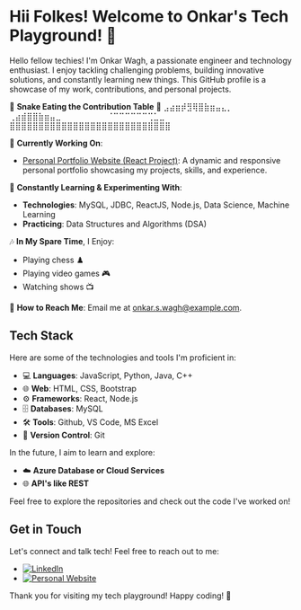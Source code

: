 # Hii Folkes! Welcome to Onkar's Tech Playground! 👋


Hello fellow techies! I'm Onkar Wagh, a passionate engineer and technology enthusiast. I enjoy tackling challenging problems, building innovative solutions, and constantly learning new things. This GitHub profile is a showcase of my work, contributions, and personal projects.

🐍 **Snake Eating the Contribution Table** 🐍
             ⣠⣴⣶⡾⣻⢿⣿⣷⣶⣤⣄⡀⠀⠀⠀⠀⠀⠀⠀⠀⠀
⢀⣴⣾⣿⣿⣷⣶⣤⣀⠀⠀⠀⠀⠀⠀⠀⠀⠈⠉⠉⠉⠉⠉⠉⢉⣁⣀
⣿⣿⣿⣿⣿⣿⣿⣿⣿⣿⣿⣿⣿⣿⣿⣿⣿⣿⣿⣿⣿⣿⣿⣿⣿⣿⣿⣿


🔭 **Currently Working On**:
- [Personal Portfolio Website (React Project)](https://github.com/onkarrw/portfolio): A dynamic and responsive personal portfolio showcasing my projects, skills, and experience.

🌱 **Constantly Learning & Experimenting With**:
- **Technologies**: MySQL, JDBC, ReactJS, Node.js, Data Science, Machine Learning
- **Practicing**: Data Structures and Algorithms (DSA)

🎶 **In My Spare Time**, I Enjoy:
- Playing chess ♟️
- Playing video games 🎮
- Watching shows 📺

📧 **How to Reach Me**: Email me at onkar.s.wagh@example.com.

## Tech Stack

Here are some of the technologies and tools I'm proficient in:

- 💻 **Languages**: JavaScript, Python, Java, C++
- 🌐 **Web**: HTML, CSS, Bootstrap
- ⚙️ **Frameworks**: React, Node.js
- 🗄️ **Databases**: MySQL
- 🛠️ **Tools**: Github, VS Code, MS Excel
- 📝 **Version Control**: Git

In the future, I aim to learn and explore:
- ☁️ **Azure Database or Cloud Services**
- 🌐 **API's like REST**

Feel free to explore the repositories and check out the code I've worked on!

## Get in Touch

Let's connect and talk tech! Feel free to reach out to me:

- [![LinkedIn](https://img.shields.io/badge/LinkedIn-Connect-blue)](https://www.linkedin.com/in/onkar-wagh-632ab821a/)
- [![Personal Website](https://img.shields.io/badge/Personal%20Website-Visit-red)](https://onkarrw.github.io/cd-onkar/)

Thank you for visiting my tech playground! Happy coding! 🚀
